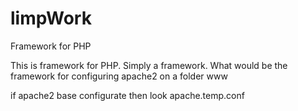 # limpWork
Framework for PHP

This is framework for PHP. Simply a framework.
What would be the framework for configuring apache2 on a folder www


if apache2 base configurate then look apache.temp.conf
